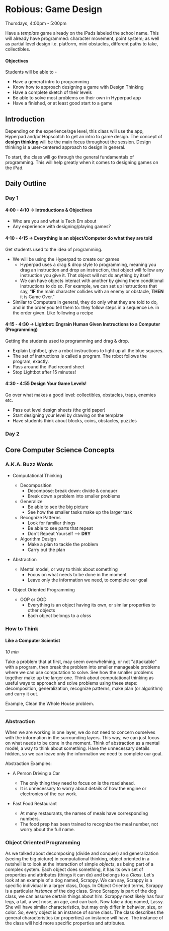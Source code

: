 # Robious: Game Design  

Thursdays, 4:00pm - 5:00pm   

Have a *template* game already on the iPads labeled the school name. This will already have programmed: character movement, point system; as well as partial level design i.e. platform, mini obstacles, different paths to take, collectibles.  

#### Objectives  
Students will be able to -  
* Have a general intro to programming  
* Know how to approach designing a game with Design Thinking  
* Have a complete sketch of their levels  
* Be able to solve most problems on their own in Hyperpad app  
* Have a finished, or at least good start to a game  

## Introduction  
Depending on the experience/age level, this class will use the app, Hyperpad and/or Hopscotch to get an intro to game design. The concept of **design thinking** will be the main focus throughout the session. Design thinking is a user-centered approach to design in general.  

To start, the class will go through the general fundamentals of programming. This will help greatly when it comes to designing games on the iPad.  

## Daily Outline  

### Day 1  

#### 4:00 - 4:10 → Introductions & Objectives  
* Who are you and what is Tech Em about
* Any experience with designing/playing games?  

#### 4:10 - 4:15 → Everything is an object/Computer do what they are told  
Get students used to the idea of programming.  
* We will be using the Hyperpad to create our games  
  - Hyperpad uses a drag & drop style to programming, meaning you drag an instruction and drop an instruction, that object will follow any instruction you give it. That object will not do anything by itself  
  - We can have objects interact with another by giving them conditional instructions to do so. For example, we can set up instructions that say, “**IF** the main character collides with an enemy or obstacle, **THEN** it is Game Over."    
* Similar to Computers in general, they do only what they are told to do, and in the order you tell them to: they follow steps in a sequence i.e. in the order given. Like following a recipe  

#### 4:15 - 4:30 → Lightbot: Engrain Human Given Instructions to a Computer (Programming)  
Getting the students used to programming and drag & drop.  
* Explain Lightbot, give a robot instructions to light up all the blue squares.  
* The set of instructions is called a program. The robot follows the program, exactly.  
* Pass around the iPad record sheet  
* Stop Lightbot after 15 minutes!  

#### 4:30 - 4:55 Design Your Game Levels!  
Go over what makes a good level: collectibles, obstacles, traps, enemies etc.  
* Pass out  level design sheets (the grid paper)  
* Start designing your level by drawing on the template  
* Have students think about blocks, coins, obstacles, puzzles  

### Day 2  

## Core Computer Science Concepts  
### A.K.A. Buzz Words  

* Computational Thinking
  * Decomposition
    - Decompose: break down: divide & conquer
    - Break down a problem into smaller problems
  * Generalize
    - Be able to see the big picture
    - See how the smaller tasks make up the larger task
  * Recognize Patterns
    - Look for familiar things
    - Be able to see parts that repeat
    - Don't Repeat Yourself --> **DRY**
  * Algorithm Design
    - Make a plan to tackle the problem
    - Carry out the plan

* Abstraction
  * Mental model, or way to think about something
    - Focus on what needs to be done in the moment
    - Leave only the information we need, to complete our goal

* Object Oriented Programming
  * OOP or OOD
    - Everything is an object having its own, or similar properties to other objects
    - Each object belongs to a *class*

### How to Think
#### Like a Computer Scientist
*10 min*

Take a problem that at first, may seem overwhelming, or not "attackable" with a program, then break the problem into smaller manageable problems where we can use computation to solve. See how the smaller problems together make up the larger one. Think about computational thinking as useful ways to approach and solve problems using these steps: decomposition, generalization, recognize patterns, make plan (or algorithm) and carry it out.

Example, Clean the Whole House problem.

***  

### Abstraction

When we are working in one layer, we do not need to concern ourselves with the information in the surrounding layers. This way, we can just focus on what needs to be done in the moment. Think of abstraction as a mental model; a way to think about something. Have the unnecessary details hidden, so we can leave only the information we need to complete our goal.

Abstraction Examples:

* A Person Driving a Car
  - The only thing they need to focus on is the road ahead.
  - It is unnecessary to worry about details of how the engine or electronics of the car work.

* Fast Food Restaurant
  - At many restaurants, the names of meals have corresponding numbers.
  - The food prep has been trained to recognize the meal number, not worry about the full name.

### Object Oriented Programming

As we talked about decomposing (divide and conquer) and generalization (seeing the big picture) in computational thinking, object oriented in a nutshell is to look at the interaction of simple *objects*, as being part of a complex system. Each object does something, it has its own set of properties and attributes (things it can do) and belongs to a *Class*. Let's look at an example of a dog named, Scrappy. We can say, Scrappy is a specific individual in a larger class, Dogs. In Object Oriented terms, Scrappy is a particular *instance* of the dog class. Since Scrappy is part of the dog class, we can assume certain things about him. Scrappy most likely has four legs, a tail, a wet nose, an age, and can bark. Now take a dog named, Lassy. She will have similar characteristics, but may only differ in behavior, size, or color. So, every object is an instance of some class. The class describes the general characteristics (or properties) an instance will have. The instance of the class will hold more specific properties and attributes.  